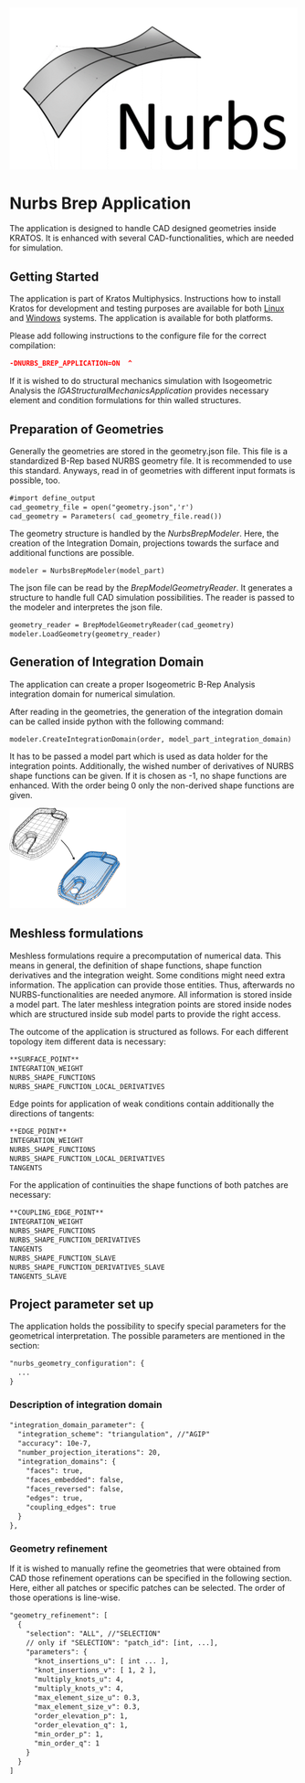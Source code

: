 ![CrazyNurbsLogo](readme_application_description/nurbs_symbol.png?raw=true)

# Nurbs Brep Application

The application is designed to handle CAD designed geometries inside KRATOS. It is enhanced with several CAD-functionalities, which are needed for simulation.

## Getting Started

The application is part of Kratos Multiphysics. Instructions how to install Kratos for development and testing purposes are available for both [Linux](http://kratos-wiki.cimne.upc.edu/index.php/LinuxInstall) and [Windows](http://kratos-wiki.cimne.upc.edu/index.php/Windows_7_Download_and_Installation) systems. The application is available for both platforms.

Please add following instructions to the configure file for the correct compilation:
``` cmake
-DNURBS_BREP_APPLICATION=ON  ^
```
If it is wished to do structural mechanics simulation with Isogeometric Analysis the *IGAStructuralMechanicsApplication* provides necessary element and condition formulations for thin walled structures.

## Preparation of Geometries
Generally the geometries are stored in the geometry.json file. This file is a standardized B-Rep based NURBS geometry file. It is recommended to use this standard. Anyways, read in of geometries with different input formats is possible, too.
```
#import define_output
cad_geometry_file = open("geometry.json",'r')
cad_geometry = Parameters( cad_geometry_file.read())
```
The geometry structure is handled by the *NurbsBrepModeler*. Here, the creation of the Integration Domain, projections towards the surface and additional functions are possible.
```
modeler = NurbsBrepModeler(model_part)
```
The json file can be read by the *BrepModelGeometryReader*. It generates a structure to handle full CAD simulation possibilities. The reader is passed to the modeler and interpretes the json file. 
```
geometry_reader = BrepModelGeometryReader(cad_geometry)
modeler.LoadGeometry(geometry_reader)
```
## Generation of Integration Domain
The application can create a proper Isogeometric B-Rep Analysis integration domain for numerical simulation.

After reading in the geometries, the generation of the integration domain can be called inside python with the following command:
```
modeler.CreateIntegrationDomain(order, model_part_integration_domain)
```
It has to be passed a model part which is used as data holder for the integration points. Additionally, the wished number of derivatives of NURBS shape functions can be given. If it is chosen as -1, no shape functions are enhanced. With the order being 0 only the non-derived shape functions are given.

![Creation of integration domain](readme_application_description/integration_domain.png?raw=true)

## Meshless formulations
Meshless formulations require a precomputation of numerical data. This means in general, the definition of shape functions, shape function derivatives and the integration weight. Some conditions might need extra information.
The application can provide those entities. Thus, afterwards no NURBS-functionalities are needed anymore. All information is stored inside a model part. The later meshless integration points are stored inside nodes which are structured inside sub model parts to provide the right access.

The outcome of the application is structured as follows. For each different topology item different data is necessary:
```
**SURFACE_POINT**
INTEGRATION_WEIGHT
NURBS_SHAPE_FUNCTIONS
NURBS_SHAPE_FUNCTION_LOCAL_DERIVATIVES
```
Edge points for application of weak conditions contain additionally the directions of tangents:
```
**EDGE_POINT**
INTEGRATION_WEIGHT
NURBS_SHAPE_FUNCTIONS
NURBS_SHAPE_FUNCTION_LOCAL_DERIVATIVES
TANGENTS
```
For the application of continuities the shape functions of both patches are necessary:
```
**COUPLING_EDGE_POINT**
INTEGRATION_WEIGHT
NURBS_SHAPE_FUNCTIONS
NURBS_SHAPE_FUNCTION_DERIVATIVES
TANGENTS
NURBS_SHAPE_FUNCTION_SLAVE
NURBS_SHAPE_FUNCTION_DERIVATIVES_SLAVE
TANGENTS_SLAVE
```

## Project parameter set up

The application holds the possibility to specify special parameters for the geometrical interpretation. 
The possible parameters are mentioned in the section:
``` 
"nurbs_geometry_configuration": {
  ...
}
``` 

### Description of integration domain
```
"integration_domain_parameter": {
  "integration_scheme": "triangulation", //"AGIP"
  "accuracy": 10e-7,
  "number_projection_iterations": 20,
  "integration_domains": {
    "faces": true,
    "faces_embedded": false,
    "faces_reversed": false,
    "edges": true,
    "coupling_edges": true
  }
},
```
### Geometry refinement
If it is wished to manually refine the geometries that were obtained from CAD those refinement operations can be specified in the following section. Here, either all patches or specific patches can be selected.
The order of those operations is line-wise.
```
"geometry_refinement": [
  {
    "selection": "ALL", //"SELECTION"
    // only if "SELECTION": "patch_id": [int, ...],
    "parameters": {
      "knot_insertions_u": [ int ... ],
      "knot_insertions_v": [ 1, 2 ],
      "multiply_knots_u": 4,
      "multiply_knots_v": 4,
      "max_element_size_u": 0.3,
      "max_element_size_v": 0.3,
      "order_elevation_p": 1,
      "order_elevation_q": 1,
      "min_order_p": 1,
      "min_order_q": 1
    }
  }
]
```
